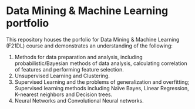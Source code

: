 # Data Mining & Machine Learning portfolio

This repository houses the porfolio for Data Mining & Machine Learning (F21DL) course and demonstrates an understanding of the following: 

1. Methods for data preparation and analysis, including probabilistic/Bayesian methods of data
analysis, calculating correlation of features and performing feature selection.
2. Unsupervised Learning and Clustering.
3. Supervised Learning and the problems of generalization and overfitting; Supervised learning
methods including Naïve Bayes, Linear Regression, K-nearest neighbors and Decision trees.
4. Neural Networks and Convolutional Neural networks.

